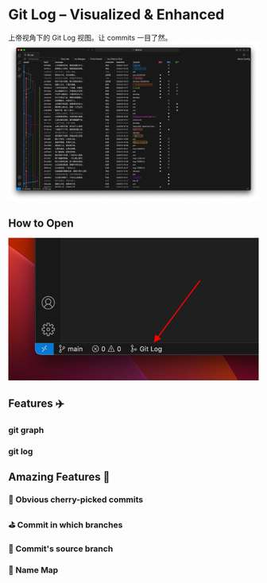 # Git Log – Visualized & Enhanced
上帝视角下的 Git Log 视图。让 commits 一目了然。
![](images/overview.png)

## How to Open
![](images/statusBarItem_entry.png)

## Features ✈️
### git graph
### git log
<!-- ### git branch -->
<!-- ### git stash -->

## Amazing Features 🚀
### 🍒 Obvious cherry-picked commits

### ⛳️ Commit in which branches

### 🚩 Commit's source branch

### 👤 Name Map

